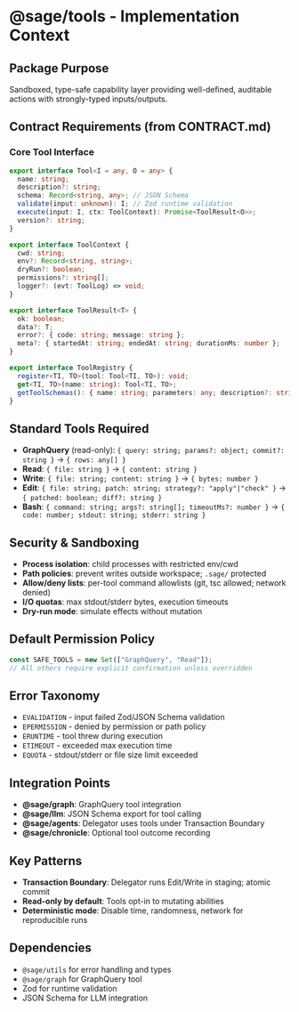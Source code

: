 # @sage/tools - Implementation Context

## Package Purpose
Sandboxed, type-safe capability layer providing well-defined, auditable actions with strongly-typed inputs/outputs.

## Contract Requirements (from CONTRACT.md)

### Core Tool Interface
```ts
export interface Tool<I = any, O = any> {
  name: string;
  description?: string;
  schema: Record<string, any>; // JSON Schema
  validate(input: unknown): I; // Zod runtime validation
  execute(input: I, ctx: ToolContext): Promise<ToolResult<O>>;
  version?: string;
}

export interface ToolContext {
  cwd: string;
  env?: Record<string, string>;
  dryRun?: boolean;
  permissions?: string[];
  logger?: (evt: ToolLog) => void;
}

export interface ToolResult<T> {
  ok: boolean;
  data?: T;
  error?: { code: string; message: string };
  meta?: { startedAt: string; endedAt: string; durationMs: number };
}

export interface ToolRegistry {
  register<TI, TO>(tool: Tool<TI, TO>): void;
  get<TI, TO>(name: string): Tool<TI, TO>;
  getToolSchemas(): { name: string; parameters: any; description?: string }[];
}
```

## Standard Tools Required
- **GraphQuery** (read-only): `{ query: string; params?: object; commit?: string }` → `{ rows: any[] }`
- **Read**: `{ file: string }` → `{ content: string }`
- **Write**: `{ file: string; content: string }` → `{ bytes: number }`
- **Edit**: `{ file: string; patch: string; strategy?: "apply"|"check" }` → `{ patched: boolean; diff?: string }`
- **Bash**: `{ command: string; args?: string[]; timeoutMs?: number }` → `{ code: number; stdout: string; stderr: string }`

## Security & Sandboxing
- **Process isolation**: child processes with restricted env/cwd
- **Path policies**: prevent writes outside workspace; `.sage/` protected
- **Allow/deny lists**: per-tool command allowlists (git, tsc allowed; network denied)
- **I/O quotas**: max stdout/stderr bytes, execution timeouts
- **Dry-run mode**: simulate effects without mutation

## Default Permission Policy
```ts
const SAFE_TOOLS = new Set(["GraphQuery", "Read"]);
// All others require explicit confirmation unless overridden
```

## Error Taxonomy
- `EVALIDATION` - input failed Zod/JSON Schema validation
- `EPERMISSION` - denied by permission or path policy
- `ERUNTIME` - tool threw during execution
- `ETIMEOUT` - exceeded max execution time
- `EQUOTA` - stdout/stderr or file size limit exceeded

## Integration Points
- **@sage/graph**: GraphQuery tool integration
- **@sage/llm**: JSON Schema export for tool calling
- **@sage/agents**: Delegator uses tools under Transaction Boundary
- **@sage/chronicle**: Optional tool outcome recording

## Key Patterns
- **Transaction Boundary**: Delegator runs Edit/Write in staging; atomic commit
- **Read-only by default**: Tools opt-in to mutating abilities
- **Deterministic mode**: Disable time, randomness, network for reproducible runs

## Dependencies
- `@sage/utils` for error handling and types
- `@sage/graph` for GraphQuery tool
- Zod for runtime validation
- JSON Schema for LLM integration